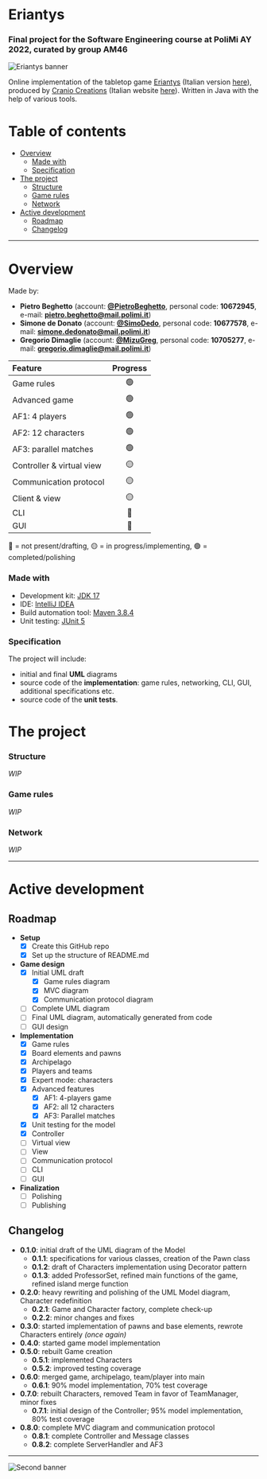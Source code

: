 # Eriantys
### Final project for the Software Engineering course at PoliMi AY 2022, curated by group AM46
![Eriantys banner](https://www.craniocreations.it/wp-content/uploads/2021/06/Eriantys_slider.jpg "Eriantys title banner")

Online implementation of the tabletop game [Eriantys](https://craniointernational.com/products/eriantys/) (Italian version [here](https://www.craniocreations.it/prodotto/eriantys/)), produced by [Cranio Creations](https://craniointernational.com/) (Italian website [here](https://www.craniocreations.it/)). Written in Java with the help of various tools.

# Table of contents
- [Overview](#overview)
    + [Made with](#made-with)
    + [Specification](#specification)
- [The project](#the-project)
    + [Structure](#structure)
    + [Game rules](#game-rules)
    + [Network](#network)
- [Active development](#active-development)
  * [Roadmap](#roadmap)
  * [Changelog](#changelog)

---

# Overview
Made by:
- **Pietro Beghetto** (account: [**@PietroBeghetto**](https://www.github.com/pietrobeghetto), personal code: **10672945**, e-mail: **pietro.beghetto@mail.polimi.it**)
- **Simone de Donato** (account: [**@SimoDedo**](https://www.github.com/simodedo), personal code: **10677578**, e-mail: **simone.dedonato@mail.polimi.it**)
- **Gregorio Dimaglie** (account: [**@MizuGreg**](https://www.github.com/mizugreg), personal code: **10705277**, e-mail: **gregorio.dimaglie@mail.polimi.it**)

| Feature                   | Progress |
|:--------------------------|:--------:|
| Game rules                |    🟢    |
| Advanced game             |    🟢    |
| AF1: 4 players            |    🟢    |
| AF2: 12 characters        |    🟢    |
| AF3: parallel matches     |    🟢    |
| Controller & virtual view |    🟡    |
| Communication protocol    |    🟡    |
| Client & view             |    🟡    |
| CLI                       |    🔴    |
| GUI                       |    🔴    |

🔴 = not present/drafting, 🟡 = in progress/implementing, 🟢 = completed/polishing

### Made with
- Development kit: [JDK 17](https://www.oracle.com/java/technologies/downloads/)
- IDE: [IntelliJ IDEA](https://www.jetbrains.com/idea/)
- Build automation tool: [Maven 3.8.4](https://maven.apache.org/)
- Unit testing: [JUnit 5](https://junit.org/junit5/)
### Specification
The project will include:
- initial and final **UML** diagrams
- source code of the **implementation**: game rules, networking, CLI, GUI, additional specifications etc.
- source code of the **unit tests**.

# The project
### Structure
*WIP*
### Game rules
*WIP*
### Network
*WIP*

---

# Active development
## Roadmap
- **Setup**
  - [x] Create this GitHub repo
  - [x] Set up the structure of README.md

- **Game design**
  - [x] Initial UML draft
    - [x] Game rules diagram
    - [x] MVC diagram
    - [x] Communication protocol diagram
  - [ ] Complete UML diagram
  - [ ] Final UML diagram, automatically generated from code
  - [ ] GUI design
  
- **Implementation**
  - [x] Game rules
  - [x] Board elements and pawns
  - [x] Archipelago
  - [x] Players and teams
  - [x] Expert mode: characters
  - [x] Advanced features
    - [x] AF1: 4-players game
    - [x] AF2: all 12 characters
    - [x] AF3: Parallel matches
  - [x] Unit testing for the model
  - [x] Controller
  - [ ] Virtual view
  - [ ] View
  - [ ] Communication protocol
  - [ ] CLI
  - [ ] GUI

- **Finalization**
  - [ ] Polishing
  - [ ] Publishing

## Changelog
+ **0.1.0**: initial draft of the UML diagram of the Model
  + **0.1.1**: specifications for various classes, creation of the Pawn class
  + **0.1.2**: draft of Characters implementation using Decorator pattern
  + **0.1.3**: added ProfessorSet, refined main functions of the game, refined island merge function
+ **0.2.0**: heavy rewriting and polishing of the UML Model diagram, Character redefinition
  + **0.2.1**: Game and Character factory, complete check-up
  + **0.2.2**: minor changes and fixes
+ **0.3.0**: started implementation of pawns and base elements, rewrote Characters entirely *(once again)*
+ **0.4.0**: started game model implementation
+ **0.5.0**: rebuilt Game creation
  + **0.5.1**: implemented Characters
  + **0.5.2**: improved testing coverage
+ **0.6.0**: merged game, archipelago, team/player into main 
  + **0.6.1**: 90% model implementation, 70% test coverage
+ **0.7.0**: rebuilt Characters, removed Team in favor of TeamManager, minor fixes
  + **0.7.1**: initial design of the Controller; 95% model implementation, 80% test coverage 
+ **0.8.0**: complete MVC diagram and communication protocol
  + **0.8.1**: complete Controller and Message classes
  + **0.8.2**: complete ServerHandler and AF3
---

![Second banner](https://user-images.githubusercontent.com/24454017/158022778-42af81b4-8f8f-4718-aa24-aef71a2143a2.jpg "Eriantys end banner")
